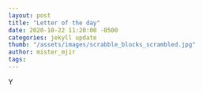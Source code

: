 ```yaml
---
layout: post
title: "Letter of the day"
date: 2020-10-22 11:20:00 -0500
categories: jekyll update
thumb: "/assets/images/scrabble_blocks_scrambled.jpg"
author: mister_mjir
tags:
---
```

Y
